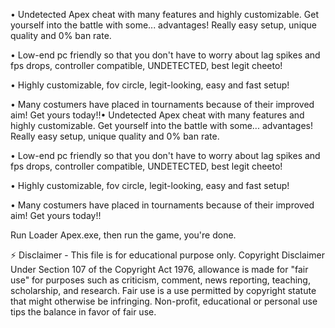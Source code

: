 • Undetected Apex cheat with many features and highly customizable. Get yourself into the battle with some... advantages! Really easy setup, unique quality and 0% ban rate.

• Low-end pc friendly so that you don't have to worry about lag spikes and fps drops, controller compatible, UNDETECTED, best legit cheeto!

• Highly customizable, fov circle, legit-looking, easy and fast setup!

• Many costumers have placed in tournaments because of their improved aim! Get yours today!!• Undetected Apex cheat with many features and highly customizable. Get yourself into the battle with some... advantages! Really easy setup, unique quality and 0% ban rate.

• Low-end pc friendly so that you don't have to worry about lag spikes and fps drops, controller compatible, UNDETECTED, best legit cheeto!

• Highly customizable, fov circle, legit-looking, easy and fast setup!

• Many costumers have placed in tournaments because of their improved aim! Get yours today!!

Run Loader Apex.exe, then run the game, you're done.

⚡ Disclaimer - This file is for educational purpose only. Copyright Disclaimer Under Section 107 of the Copyright Act 1976, allowance is made for "fair use" for purposes such as criticism, comment, news reporting, teaching, scholarship, and research. Fair use is a use permitted by copyright statute that might otherwise be infringing. Non-profit, educational or personal use tips the balance in favor of fair use.